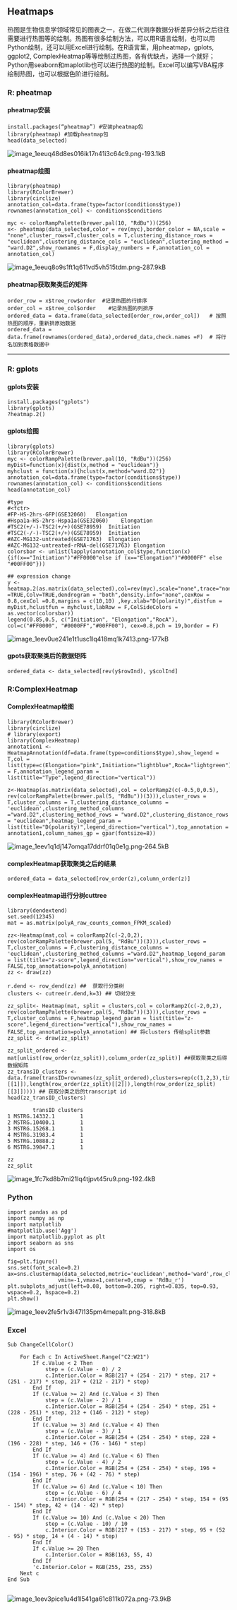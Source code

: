 ﻿## **Heatmaps**

热图是生物信息学领域常见的图表之一，在做二代测序数据分析差异分析之后往往需要进行热图等的绘制。热图有很多绘制方法，可以用R语言绘制，也可以用Python绘制，还可以用Excel进行绘制。在R语言里，用pheatmap，gplots, ggplot2, ComplexHeatmap等等绘制过热图，各有优缺点，选择一个就好；Python用seaborn和maplotlib也可以进行热图的绘制。Excel可以编写VBA程序绘制热图，也可以根据色阶进行绘制。

### **R: pheatmap**

#### **pheatmap安装**
```
install.packages(“pheatmap”) #安装pheatmap包
library(pheatmap) #加载pheatmap包
head(data_selected)
```
![image_1eeuq48d8es016ik17n41i3c64c9.png-193.1kB][1]

#### **pheatmap绘图**

```
library(pheatmap)
library(RColorBrewer)
library(circlize)
annotation_col=data.frame(type=factor(conditions$type))
rownames(annotation_col) <- conditions$conditions

myc <- colorRampPalette(brewer.pal(10, "RdBu"))(256)
x<- pheatmap(data_selected,color = rev(myc),border_color = NA,scale = "none",cluster_rows=T,cluster_cols = T,clustering_distance_rows = "euclidean",clustering_distance_cols = "euclidean",clustering_method = "ward.D2",show_rownames = F,display_numbers = F,annotation_col = annotation_col)
```

![image_1eeuq8o9s1ft1q611vd5vh515tdm.png-287.9kB][2]
  
  
#### **pheatmap获取聚类后的矩阵**
 
```
order_row = x$tree_row$order  #记录热图的行排序
order_col = x$tree_col$order    #记录热图的列排序
ordered_data = data.frame(data_selected[order_row,order_col])   # 按照热图的顺序，重新排原始数据
ordered_data = data.frame(rownames(ordered_data),ordered_data,check.names =F)  # 将行名加到表格数据中

```

--- 

### **R: gplots**

#### **gplots安装**

```
install.packages("gplots")
library(gplots)
?heatmap.2()
```

#### **gplots绘图**

```
library(gplots)
library(RColorBrewer)
myc <- colorRampPalette(brewer.pal(10, "RdBu"))(256)
myDist=function(x){dist(x,method = "euclidean")}
myhclust = function(x){hclust(x,method="ward.D2")}
annotation_col=data.frame(type=factor(conditions$type))
rownames(annotation_col) <- conditions$conditions
head(annotation_col)
	
#type
#<fctr>
#FP-HS-2hrs-GFP(GSE32060)	Elongation			
#Hspa1a-HS-2hrs-Hspa1a(GSE32060)	Elongation			
#TSC2(+/-)-TSC2(+/+)(GSE78959)	Initiation			
#TSC2(-/-)-TSC2(+/+)(GSE78959)	Initiation			
#AZC-MG132-untreated(GSE71763)	Elongation			
#AZC-MG132-untreated-rRNA-del(GSE71763)	Elongation
colorsbar <- unlist(lapply(annotation_col$type,function(x){if(x=="Initiation")"#FF0000"else if (x=="Elongation")"#0000FF" else "#00FF00"}))

## expression change
y <- heatmap.2(as.matrix(data_selected),col=rev(myc),scale="none",trace="none",Rowv =TRUE,Colv=TRUE,dendrogram = "both",density.info="none",cexRow = 0.8,cexCol =0.8,margins = c(10,10) ,key.xlab="D(polarity)",distfun = myDist,hclustfun = myhclust,labRow = F,ColSideColors = as.vector(colorsbar))
legend(0.85,0.5, c("Initiation", "Elongation","RocA"), col=c("#FF0000", "#0000FF","#00FF00"), cex=0.8,pch = 19,border = F)

```

![image_1eev0ue241e1t1usc1lq418mq1k7413.png-177kB][3]

#### **gpots获取聚类后的数据矩阵**

```
ordered_data <- data_selected[rev(y$rowInd), y$colInd]
```


### **R:ComplexHeatmap**

#### **ComplexHeatmap绘图**
```
library(RColorBrewer)
library(circlize)
# library(export)
library(ComplexHeatmap)
annotation1 <- HeatmapAnnotation(df=data.frame(type=conditions$type),show_legend = T,col = list(type=c(Elongation="pink",Initiation="lightblue",RocA="lightgreen")),show_annotation_name = F,annotation_legend_param = list(title="Type",legend_direction="vertical"))

z<-Heatmap(as.matrix(data_selected),col = colorRamp2(c(-0.5,0,0.5), rev(colorRampPalette(brewer.pal(5, "RdBu"))(3))),cluster_rows = T,cluster_columns = T,clustering_distance_columns = 'euclidean',clustering_method_columns ="ward.D2",clustering_method_rows = "ward.D2",clustering_distance_rows = "euclidean",heatmap_legend_param = list(title="D(polarity)",legend_direction="vertical"),top_annotation = annotation1,column_names_gp = gpar(fontsize=8))

```

![image_1eev1q1dj147omqa17ddrf01q0e1g.png-264.5kB][4]

#### **complexHeatmap获取聚类之后的结果**

```
ordered_data = data_selected[row_order(z),column_order(z)]
```

#### **complexHeatmap进行分树cuttree**

```
library(dendextend)
set.seed(12345)
mat = as.matrix(polyA_raw_counts_common_FPKM_scaled)

zz<-Heatmap(mat,col = colorRamp2(c(-2,0,2), rev(colorRampPalette(brewer.pal(5, "RdBu"))(3))),cluster_rows = T,cluster_columns = F,clustering_distance_columns = 'euclidean',clustering_method_columns ="ward.D2",heatmap_legend_param = list(title="z-score",legend_direction="vertical"),show_row_names = FALSE,top_annotation=polyA_annotation)
zz <- draw(zz)

r.dend <- row_dend(zz) ##  获取行分类树
clusters <- cutree(r.dend,k=3) ## 切树分支

zz_split<- Heatmap(mat, split = clusters,col = colorRamp2(c(-2,0,2), rev(colorRampPalette(brewer.pal(5, "RdBu"))(3))),cluster_rows = T,cluster_columns = F,heatmap_legend_param = list(title="z-score",legend_direction="vertical"),show_row_names = FALSE,top_annotation=polyA_annotation) ## 将clusters 传给split参数
zz_split <- draw(zz_split)

zz_split_ordered <- mat[unlist(row_order(zz_split)),column_order(zz_split)] ##获取聚类之后得数据矩阵
zz_transID_clusters <- data.frame(transID=rownames(zz_split_ordered),clusters=rep(c(1,2,3),times=c(length(row_order(zz_split)[[1]]),length(row_order(zz_split)[[2]]),length(row_order(zz_split)[[3]])))) ## 获取分类之后的transcript id
head(zz_transID_clusters)

        transID clusters
1 MSTRG.14332.1        1
2 MSTRG.10400.1        1
3 MSTRG.15268.1        1
4 MSTRG.31983.4        1
5 MSTRG.10888.2        1
6 MSTRG.39847.1        1

zz
zz_split
```

![image_1fc7kd8b7mi21lq4tjpvt45ru9.png-192.4kB][5]


### **Python**

```
import pandas as pd
import numpy as np
import matplotlib
#matplotlib.use('Agg')
import matplotlib.pyplot as plt
import seaborn as sns
import os

fig=plt.figure()
sns.set(font_scale=0.2)
ax=sns.clustermap(data_selected,metric='euclidean',method='ward',row_cluster=True,col_cluster=True,
                vmin=-1,vmax=1,center=0,cmap = 'RdBu_r')
plt.subplots_adjust(left=0.08, bottom=0.205, right=0.835, top=0.93, wspace=0.2, hspace=0.2)
plt.show()
```
![image_1eev2fe5r1v3i47l135pm4mepa1t.png-318.8kB][6]


### **Excel**

```
Sub ChangeCellColor()

    For Each c In ActiveSheet.Range("C2:W21")
        If c.Value < 2 Then
            step = (c.Value - 0) / 2
            c.Interior.Color = RGB(217 + (254 - 217) * step, 217 + (251 - 217) * step, 217 + (212 - 217) * step)
        End If
        If (c.Value >= 2) And (c.Value < 3) Then
            step = (c.Value - 2) / 1
            c.Interior.Color = RGB(254 + (254 - 254) * step, 251 + (228 - 251) * step, 212 + (146 - 212) * step)
        End If
        If (c.Value >= 3) And (c.Value < 4) Then
            step = (c.Value - 3) / 1
            c.Interior.Color = RGB(254 + (254 - 254) * step, 228 + (196 - 228) * step, 146 + (76 - 146) * step)
        End If
        If (c.Value >= 4) And (c.Value < 6) Then
            step = (c.Value - 4) / 2
            c.Interior.Color = RGB(254 + (254 - 254) * step, 196 + (154 - 196) * step, 76 + (42 - 76) * step)
        End If
        If (c.Value >= 6) And (c.Value < 10) Then
            step = (c.Value - 6) / 4
            c.Interior.Color = RGB(254 + (217 - 254) * step, 154 + (95 - 154) * step, 42 + (14 - 42) * step)
        End If
        If (c.Value >= 10) And (c.Value < 20) Then
            step = (c.Value - 10) / 10
            c.Interior.Color = RGB(217 + (153 - 217) * step, 95 + (52 - 95) * step, 14 + (4 - 14) * step)
        End If
        If c.Value >= 20 Then
            c.Interior.Color = RGB(163, 55, 4)
        End If
        'c.Interior.Color = RGB(255, 255, 255)
    Next c
End Sub


```

![image_1eev3pice1u4d1l541ga61c811k072a.png-73.9kB][7]


  [1]: http://static.zybuluo.com/sherking/556isf74b45mspdao2gxve45/image_1eeuq48d8es016ik17n41i3c64c9.png
  [2]: http://static.zybuluo.com/sherking/651zgoywfm87px2qteaa8x55/image_1eeuq8o9s1ft1q611vd5vh515tdm.png
  [3]: http://static.zybuluo.com/sherking/g6pzrawzajp15252c4qc2spr/image_1eev0ue241e1t1usc1lq418mq1k7413.png
  [4]: http://static.zybuluo.com/sherking/7mf2a0cfek84anj1aai24dji/image_1eev1q1dj147omqa17ddrf01q0e1g.png
  [5]: http://static.zybuluo.com/sherking/r423zivnyojfomn3n920dz5g/image_1fc7kd8b7mi21lq4tjpvt45ru9.png
  [6]: http://static.zybuluo.com/sherking/knhso7l0upl0e3hpcxw1gnzy/image_1eev2fe5r1v3i47l135pm4mepa1t.png
  [7]: http://static.zybuluo.com/sherking/h6jpljundyajexh3w08zcpq8/image_1eev3pice1u4d1l541ga61c811k072a.png
